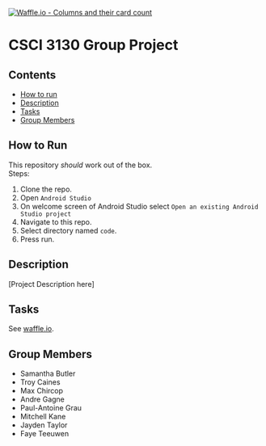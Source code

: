 [![Waffle.io - Columns and their card count](https://badge.waffle.io/T-Caines/CSCI3130.svg?columns=all)](https://waffle.io/T-Caines/CSCI3130)
# CSCI 3130 Group Project #
## Contents ##
* [How to run](#how-to-run)
* [Description](#description)
* [Tasks](#tasks)
* [Group Members](#group-members)
## How to Run ##
This repository *should* work out of the box.  
Steps:
1. Clone the repo.
2. Open `Android Studio`
3. On welcome screen of Android Studio select `Open an existing Android Studio project`
4. Navigate to this repo.
5. Select directory named `code`.
6. Press run.
## Description ##
[Project Description here]
## Tasks ##
See [waffle.io](https://waffle.io/T-Caines/CSCI3130).
## Group Members ##
* Samantha Butler
* Troy Caines
* Max Chircop
* Andre Gagne
* Paul-Antoine Grau
* Mitchell Kane
* Jayden Taylor
* Faye Teeuwen